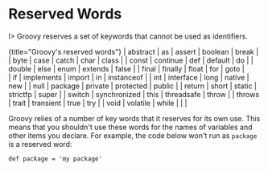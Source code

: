 # Reserved Words  

I> Groovy reserves a set of keywords that cannot be used as identifiers.  

{title="Groovy's reserved words"}
| abstract | as  | assert | boolean | break | 
| byte | case | catch | char | class |
| const | continue | def | default | do |
| double | else | enum | extends | false |
| final | finally | float | for | goto |  
| if | implements | import | in | instanceof |
| int | interface | long | native | new |
| null | package | private | protected | public |
| return | short | static | strictfp | super |
| switch | synchronized | this | threadsafe | throw |
| throws | trait | transient | true | try | 
| void | volatile | while 	| 	|	| 

Groovy relies of a number of key words that it reserves for its own use. This means that you shouldn't use these words for the names of variables and other items you declare. For example, the code below won't run as `package` is a reserved word:

	def package = 'my package'
